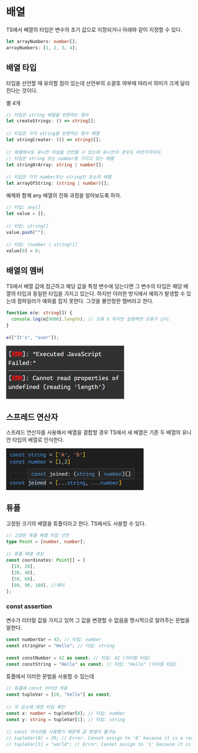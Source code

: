 # 배열

TS에서 배열의 타입은 변수의 초기 값으로 지정되거나 아래와 같이 지정할 수 있다.

```ts
let arrayNumbers: number[];
arrayNumbers: [1, 2, 3, 4];
```

## 배열 타입

타입을 선언할 때 유의할 점이 있는데 선언부의 소괄호 여부에 따라서 의미가 크게 달라진다는 것이다.

별 4개

```ts
// 타입은 string 배열을 반환하는 함수
let createStrings: () => string[];

// 타입은 각각 string을 반환하는 함수 배열
let stringCreater: (() => string)[];

// 배열에서도 유니언 타입을 선언할 수 있는데 유니언의 경우도 마찬가지이다.
// 타입은 string 또는 number을 가지고 있는 배열
let stringOrArray: string | number[];

// 타입은 각각 number또는 string인 요소의 배열
let arrayOfString: (string | number)[];
```

예제와 함께 any 배열의 진화 과정을 알아보도록 하자.

```ts
// 타입: any[]
let value = [];

// 타입: string[]
value.push("");

// 타입: (number | string)[]
value[0] = 0;
```

## 배열의 멤버

TS에서 배열 값에 접근하고 해당 값을 특정 변수에 담는다면 그 변수의 타입은 해당 배열의 타입과 동일한 타입을 가지고 있는다. 하지만 이러한 방식에서 예외가 발생할 수 있는데 컴파일러가 예외를 잡지 못한다. 그것을 불안정한 멤버라고 한다.

```ts
function e(e: string[]) {
  console.log(e[9000].length); // 오류 X 하지만 실행하면 오류가 난다.
}

e(["It's", "over"]);
```

![Alt text](image.png)

## 스프레드 연산자

스프레드 연산자를 사용해서 배열을 결합할 경우 TS에서 새 배열은 기존 두 배열의 유니언 타입의 배열로 인식한다.

![Alt text](image-1.png)

## 튜플

고정된 크기의 배열을 튜플이라고 한다. TS에서도 사용할 수 있다.

```ts
// 고정된 튜플 배열 타입 선언
type Point = [number, number];

// 튜플 배열 생성
const coordinates: Point[] = [
  [10, 20],
  [30, 40],
  [50, 60],
  [80, 90, 100], //에러
];
```

### const assertion

변수가 리터럴 값을 가지고 있어 그 값을 변경할 수 없음을 명시적으로 알려주는 문법을 말한다.

```ts
const numberVar = 42; // 타입: number
const stringVar = "Hello"; // 타입: string

const constNumber = 42 as const; // 타입: 42 (리터럴 타입)
const constString = "Hello" as const; // 타입: "Hello" (리터럴 타입)
```

튜플에서 이러한 문법을 사용할 수 있는데

```ts
// 튜플에 const 어서션 적용
const tupleVar = [10, "hello"] as const;

// 각 요소에 대한 타입 확인
const x: number = tupleVar[0]; // 타입: number
const y: string = tupleVar[1]; // 타입: string

// const 어서션을 사용했기 때문에 값 변경이 불가능
// tupleVar[0] = 20; // Error: Cannot assign to '0' because it is a read-only property.
// tupleVar[1] = "world"; // Error: Cannot assign to '1' because it is a read-only property.
```
